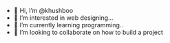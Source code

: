 - 👋 Hi, I’m @khushboo
- 👀 I’m interested in web designing...
- 🌱 I’m currently learning programming..
- 💞️ I’m looking to collaborate on how to build a project 

<!---
khushboo-99/khushboo-99 is a ✨ special ✨ repository because its `README.md` (this file) appears on your GitHub profile.
You can click the Preview link to take a look at your changes.
--->

